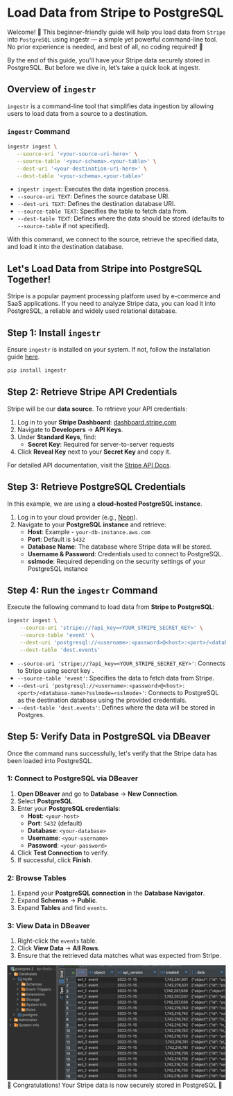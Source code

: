 # Load Data from Stripe to PostgreSQL

Welcome! 👋 This beginner-friendly guide will help you load data from `Stripe` into `PostgreSQL` using ingestr — a simple yet powerful command-line tool. No prior experience is needed, and best of all, no coding required! 🚀

By the end of this guide, you'll have your Stripe data securely stored in PostgreSQL. But before we dive in, let’s take a quick look at ingestr.

## Overview of `ingestr`
`ingestr` is a command-line tool that simplifies data ingestion by allowing users to load data from a source to a destination.

### `ingestr` Command
```bash
ingestr ingest \
   --source-uri '<your-source-uri-here>' \
   --source-table '<your-schema>.<your-table>' \
   --dest-uri '<your-destination-uri-here>' \
   --dest-table '<your-schema>.<your-table>'
```
- `ingestr ingest`: Executes the data ingestion process.
- `--source-uri TEXT`: Defines the source database URI.
- `--dest-uri TEXT`: Defines the destination database URI.
- `--source-table TEXT`: Specifies the table to fetch data from.
- `--dest-table TEXT`: Defines where the data should be stored (defaults to `--source-table` if not specified).

With this command, we connect to the source, retrieve the specified data, and load it into the destination database.

## Let's Load Data from Stripe into PostgreSQL Together!

Stripe is a popular payment processing platform used by e-commerce and SaaS applications. If you need to analyze Stripe data, you can load it into PostgreSQL, a reliable and widely used relational database.

## Step 1: Install `ingestr`
Ensure `ingestr` is installed on your system. If not, follow the installation guide [here](../getting-started/quickstart.md#Installation).

```bash
pip install ingestr
```

## Step 2: Retrieve Stripe API Credentials
Stripe will be our **data source**. To retrieve your API credentials:

1. Log in to your **Stripe Dashboard**: [dashboard.stripe.com](https://dashboard.stripe.com)
2. Navigate to **Developers** → **API Keys**.
3. Under **Standard Keys**, find:
   - **Secret Key**: Required for server-to-server requests
4. Click **Reveal Key** next to your **Secret Key** and copy it.

For detailed API documentation, visit the [Stripe API Docs](https://stripe.com/docs/api).

## Step 3: Retrieve PostgreSQL Credentials
In this example, we are using a **cloud-hosted PostgreSQL instance**.
1. Log in to your cloud provider (e.g., [Neon](https://neon.tech/)).
2. Navigate to your **PostgreSQL instance** and retrieve:
   - **Host**: Example - `your-db-instance.aws.com`
   - **Port**: Default is `5432`
   - **Database Name**: The database where Stripe data will be stored.
   - **Username & Password**: Credentials used to connect to PostgreSQL.
   - **sslmode**: Required depending on the security settings of your PostgreSQL instance

## Step 4: Run the `ingestr` Command
Execute the following command to load data from **Stripe to PostgreSQL**:

```bash
ingestr ingest \
    --source-uri 'stripe://?api_key=<YOUR_STRIPE_SECRET_KEY>' \
    --source-table 'event' \
    --dest-uri 'postgresql://<username>:<password>@<host>:<port>/<database-name>?sslmode=<sslmode>' \
    --dest-table 'dest.events'
```
- `--source-uri 'stripe://?api_key=<YOUR_STRIPE_SECRET_KEY>'`: Connects to Stripe using secret key .
- `--source-table 'event'`: Specifies the data to fetch data from Stripe.
- `--dest-uri 'postgresql://<username>:<password>@<host>:<port>/<database-name>?sslmode=<sslmode>'`: Connects to PostgreSQL as the destination database using the provided credentials.
- `--dest-table 'dest.events'`: Defines where the data will be stored in Postgres.

## Step 5: Verify Data in PostgreSQL via DBeaver

Once the command runs successfully, let's verify that the Stripe data has been loaded into PostgreSQL.

### 1: Connect to PostgreSQL via DBeaver
1. **Open DBeaver** and go to **Database** → **New Connection**.
2. Select **PostgreSQL**.
3. Enter your **PostgreSQL credentials**:
   - **Host**: `<your-host>`
   - **Port**: `5432` (default)
   - **Database**: `<your-database>`
   - **Username**: `<your-username>`
   - **Password**: `<your-password>`
4. Click **Test Connection** to verify.
5. If successful, click **Finish**.

### 2: Browse Tables
1. Expand your **PostgreSQL connection** in the **Database Navigator**.
2. Expand **Schemas** → **Public**.
3. Expand **Tables** and find `events`.

### 3: View Data in DBeaver
1. Right-click the `events` table.
2. Click **View Data** → **All Rows**.
3. Ensure that the retrieved data matches what was expected from Stripe.

![Stripe to Postgresql](../media/stripe_postgres.png)
🎉 Congratulations!
Your Stripe data is now securely stored in PostgreSQL 🚀